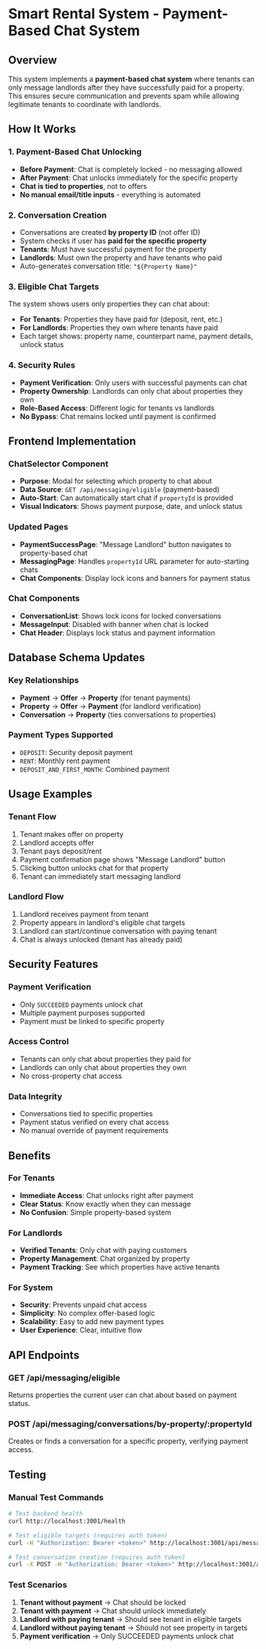 # Smart Rental System - Payment-Based Chat System

## Overview
This system implements a **payment-based chat system** where tenants can only message landlords after they have successfully paid for a property. This ensures secure communication and prevents spam while allowing legitimate tenants to coordinate with landlords.

## How It Works

### 1. **Payment-Based Chat Unlocking**
- **Before Payment**: Chat is completely locked - no messaging allowed
- **After Payment**: Chat unlocks immediately for the specific property
- **Chat is tied to properties**, not to offers
- **No manual email/title inputs** - everything is automated

### 2. **Conversation Creation**
- Conversations are created **by property ID** (not offer ID)
- System checks if user has **paid for the specific property**
- **Tenants**: Must have successful payment for the property
- **Landlords**: Must own the property and have tenants who paid
- Auto-generates conversation title: `"${Property Name}"`

### 3. **Eligible Chat Targets**
The system shows users only properties they can chat about:
- **For Tenants**: Properties they have paid for (deposit, rent, etc.)
- **For Landlords**: Properties they own where tenants have paid
- Each target shows: property name, counterpart name, payment details, unlock status

### 4. **Security Rules**
- **Payment Verification**: Only users with successful payments can chat
- **Property Ownership**: Landlords can only chat about properties they own
- **Role-Based Access**: Different logic for tenants vs landlords
- **No Bypass**: Chat remains locked until payment is confirmed

## Frontend Implementation

### **ChatSelector Component**
- **Purpose**: Modal for selecting which property to chat about
- **Data Source**: `GET /api/messaging/eligible` (payment-based)
- **Auto-Start**: Can automatically start chat if `propertyId` is provided
- **Visual Indicators**: Shows payment purpose, date, and unlock status

### **Updated Pages**
- **PaymentSuccessPage**: "Message Landlord" button navigates to property-based chat
- **MessagingPage**: Handles `propertyId` URL parameter for auto-starting chats
- **Chat Components**: Display lock icons and banners for payment status

### **Chat Components**
- **ConversationList**: Shows lock icons for locked conversations
- **MessageInput**: Disabled with banner when chat is locked
- **Chat Header**: Displays lock status and payment information

## Database Schema Updates

### **Key Relationships**
- **Payment** → **Offer** → **Property** (for tenant payments)
- **Property** → **Offer** → **Payment** (for landlord verification)
- **Conversation** → **Property** (ties conversations to properties)

### **Payment Types Supported**
- `DEPOSIT`: Security deposit payment
- `RENT`: Monthly rent payment  
- `DEPOSIT_AND_FIRST_MONTH`: Combined payment

## Usage Examples

### **Tenant Flow**
1. Tenant makes offer on property
2. Landlord accepts offer
3. Tenant pays deposit/rent
4. Payment confirmation page shows "Message Landlord" button
5. Clicking button unlocks chat for that property
6. Tenant can immediately start messaging landlord

### **Landlord Flow**
1. Landlord receives payment from tenant
2. Property appears in landlord's eligible chat targets
3. Landlord can start/continue conversation with paying tenant
4. Chat is always unlocked (tenant has already paid)

## Security Features

### **Payment Verification**
- Only `SUCCEEDED` payments unlock chat
- Multiple payment purposes supported
- Payment must be linked to specific property

### **Access Control**
- Tenants can only chat about properties they paid for
- Landlords can only chat about properties they own
- No cross-property chat access

### **Data Integrity**
- Conversations tied to specific properties
- Payment status verified on every chat access
- No manual override of payment requirements

## Benefits

### **For Tenants**
- **Immediate Access**: Chat unlocks right after payment
- **Clear Status**: Know exactly when they can message
- **No Confusion**: Simple property-based system

### **For Landlords**
- **Verified Tenants**: Only chat with paying customers
- **Property Management**: Chat organized by property
- **Payment Tracking**: See which properties have active tenants

### **For System**
- **Security**: Prevents unpaid chat access
- **Simplicity**: No complex offer-based logic
- **Scalability**: Easy to add new payment types
- **User Experience**: Clear, intuitive flow

## API Endpoints

### **GET /api/messaging/eligible**
Returns properties the current user can chat about based on payment status.

### **POST /api/messaging/conversations/by-property/:propertyId**
Creates or finds a conversation for a specific property, verifying payment access.

## Testing

### **Manual Test Commands**
```bash
# Test backend health
curl http://localhost:3001/health

# Test eligible targets (requires auth token)
curl -H "Authorization: Bearer <token>" http://localhost:3001/api/messaging/eligible

# Test conversation creation (requires auth token)
curl -X POST -H "Authorization: Bearer <token>" http://localhost:3001/api/messaging/conversations/by-property/<propertyId>
```

### **Test Scenarios**
1. **Tenant without payment** → Chat should be locked
2. **Tenant with payment** → Chat should unlock immediately
3. **Landlord with paying tenant** → Should see tenant in eligible targets
4. **Landlord without paying tenant** → Should not see property in targets
5. **Payment verification** → Only SUCCEEDED payments unlock chat 
